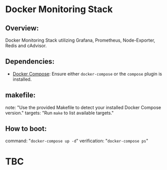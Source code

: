 # Docker Monitoring Stack

## Overview: 
  Docker Monitoring Stack utilizing Grafana, Prometheus, Node-Exporter, Redis and cAdvisor.

## Dependencies:
  - [Docker Compose](https://docs.docker.com/compose/install/linux/): Ensure either `docker-compose` or the `compose` plugin is installed.

## makefile:
  note: "Use the provided Makefile to detect your installed Docker Compose version."
  targets: "Run `make` to list available targets."

## How to boot:
  command: "`docker-compose up -d`"
  verification: "`docker-compose ps`"

# TBC

